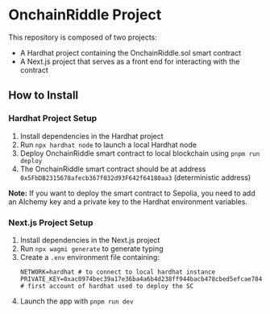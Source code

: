 # OnchainRiddle Project

This repository is composed of two projects:

- A Hardhat project containing the OnchainRiddle.sol smart contract
- A Next.js project that serves as a front end for interacting with the contract

## How to Install

### Hardhat Project Setup

1. Install dependencies in the Hardhat project
2. Run `npx hardhat node` to launch a local Hardhat node
3. Deploy OnchainRiddle smart contract to local blockchain using `pnpm run deploy`
4. The OnchainRiddle smart contract should be at address `0x5FbDB2315678afecb367f032d93F642f64180aa3` (deterministic address)

**Note:** If you want to deploy the smart contract to Sepolia, you need to add an Alchemy key and a private key to the Hardhat environment variables.

### Next.js Project Setup

1. Install dependencies in the Next.js project
2. Run `npx wagmi generate` to generate typing
3. Create a `.env` environment file containing:
   ```
   NETWORK=hardhat # to connect to local hardhat instance
   PRIVATE_KEY=0xac0974bec39a17e36ba4a6b4d238ff944bacb478cbed5efcae784d7bf4f2ff80 # first account of hardhat used to deploy the SC
   ```
4. Launch the app with `pnpm run dev`